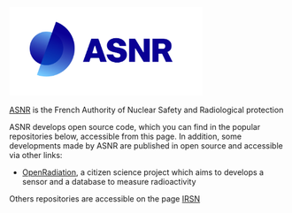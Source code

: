 <img src="https://raw.githubusercontent.com/ASNR-FR/.github/main/profile/ASNR-logo%20simple.jpg" width="350">

[ASNR](https://www.asnr.fr/) is the French Authority of Nuclear Safety and Radiological protection

ASNR develops open source code, which you can find in the popular repositories below, accessible from this page. 
In addition, some developments made by ASNR are published in open source and accessible via other links: 

* [OpenRadiation](https://github.com/openradiation), a citizen science project which aims to develops a sensor and a database to measure radioactivity

Others repositories are accessible on the page [IRSN](https://github.com/IRSN/)

